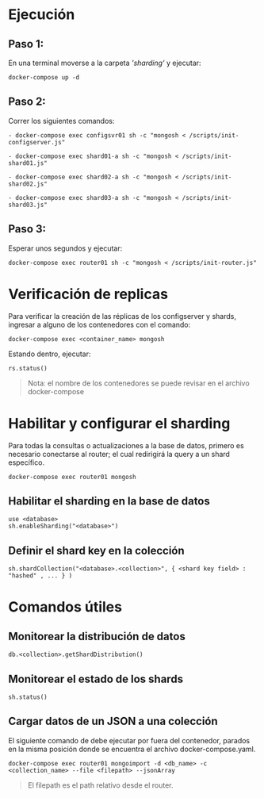# Ejecución
## Paso 1:

En una terminal moverse a la carpeta *'sharding'* y ejecutar:

```
docker-compose up -d
```

## Paso 2:

Correr los siguientes comandos:

```
- docker-compose exec configsvr01 sh -c "mongosh < /scripts/init-configserver.js"

- docker-compose exec shard01-a sh -c "mongosh < /scripts/init-shard01.js"

- docker-compose exec shard02-a sh -c "mongosh < /scripts/init-shard02.js"

- docker-compose exec shard03-a sh -c "mongosh < /scripts/init-shard03.js"
```

## Paso 3:

Esperar unos segundos y ejecutar:

```
docker-compose exec router01 sh -c "mongosh < /scripts/init-router.js"
```

# Verificación de replicas

Para verificar la creación de las réplicas de los configserver y shards, ingresar a alguno de los contenedores con el comando:

```
docker-compose exec <container_name> mongosh
```

Estando dentro, ejecutar:

```
rs.status()
```

> Nota: el nombre de los contenedores se puede revisar en el archivo docker-compose



# Habilitar y configurar el sharding

Para todas la consultas o actualizaciones a la base de datos, primero es necesario conectarse al router; el cual redirigirá la query a un shard específico.

```
docker-compose exec router01 mongosh
```

## Habilitar el sharding en la base de datos

```
use <database>
sh.enableSharding("<database>")
```

## Definir el shard key en la colección

```
sh.shardCollection("<database>.<collection>", { <shard key field> : "hashed" , ... } )
```

# Comandos útiles

## Monitorear la distribución de datos

```
db.<collection>.getShardDistribution()
```

## Monitorear el estado de los shards

```
sh.status()
```

## Cargar datos de un JSON a una colección

El siguiente comando de debe ejecutar por fuera del contenedor,
parados en la misma posición donde se encuentra el archivo docker-compose.yaml.

```
docker-compose exec router01 mongoimport -d <db_name> -c <collection_name> --file <filepath> --jsonArray
```

> El filepath es el path relativo desde el router.